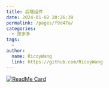 ```yaml
---
title: 后端组件
date: 2024-01-02 20:26:39
permalink: /pages/f9d47a/
categories:
  - 技多多
tags:
  - 
author: 
  name: RicoyWang
  link: https://github.com/RicoyWang
---
```

[<img src="https://github-readme-stats.vercel.app/api/pin/?username=HalcyonAzure&amp;repo=lsky-pro-docker" alt="ReadMe Card" class="no-zoom">](https://github.com/HalcyonAzure/lsky-pro-docker)